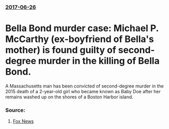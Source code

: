 ### [2017-06-26](/news/2017/06/26/index.md)

# Bella Bond murder case: Michael P. McCarthy (ex-boyfriend of Bella's mother) is found guilty of second-degree murder in the killing of Bella Bond. 

A Massachusetts man has been convicted of second-degree murder in the 2015 death of a 2-year-old girl who became known as Baby Doe after her remains washed up on the shores of a Boston Harbor island.


### Source:

1. [Fox News](http://www.foxnews.com/us/2017/06/26/baby-doe-case-massachusetts-man-convicted-2nd-degree-murder-in-killing-2-year-old.html)
